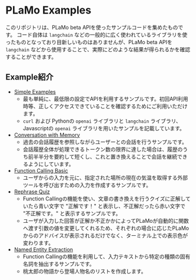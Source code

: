 # PLaMo Examples

このリポジトリは、PLaMo beta APIを使ったサンプルコードを集めたものです。
コード自体は `langchain` などの一般的に広く使われているライブラリを使ったものとなっており目新しいものはありませんが、PLaMo beta APIを `langchain` などから使用することで、実際にどのような結果が得られるかを確認することができます。

## Example紹介

- [Simple Examples](./examples/simaple_examples/)
    - 最も単純に、最低限の設定でAPIを利用するサンプルです。初回API利用時等、正しくアクセスできていることを確認するためにご利用いただけます。
    - `curl` および Pythonの `openai` ライブラリと `langchain` ライブラリ、Javascriptの `openai` ライブラリを用いたサンプルを記載しています。
- [Conversation with Memory](./examples/conversation_with_memory/)
    - 過去の会話履歴を参照しながらユーザーとの会話を行うサンプルです。
    - 会話履歴全体が処理できるトークン数の限界に達した場合は、履歴のうち前半半分を要約して短くし、これと置き換えることで会話を継続できるようにしています。
- [Function Calling Basic](./examples/function_calling_basic/)
    - ユーザからの入力を元に、指定された場所の現在の気温を取得する外部ツールを呼び出すための入力を作成するサンプルです。
- [Rephrase Quiz](./examples/rephrase_quiz/)
    - Function Callingの機能を使い、文章の書き換えを行うクイズに正解していたら青い文字で "正解です！" と表示し、不正解だったら赤い文字で "不正解です。" と表示するサンプルです。
    - ユーザが入力した回答が正解か不正かかによってPLaMoが自動的に関数へ渡す引数の値を変更してくれるため、それぞれの場合に応じたPLaMoからのアドバイスが表示されるだけでなく、ターミナル上での表示色が変わります。
- [Named Entity Extraction](./examples/named_entity_extraction/)
    - Function Callingの機能を利用して、入力テキストから特定の種類の固有名詞を抽出するサンプルです。
    - 桃太郎の物語から登場人物名のリストを作成します。
